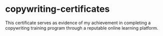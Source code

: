 # copywriting-certificates
This certificate serves as evidence of my achievement in completing a copywriting training program through a reputable online learning platform.
